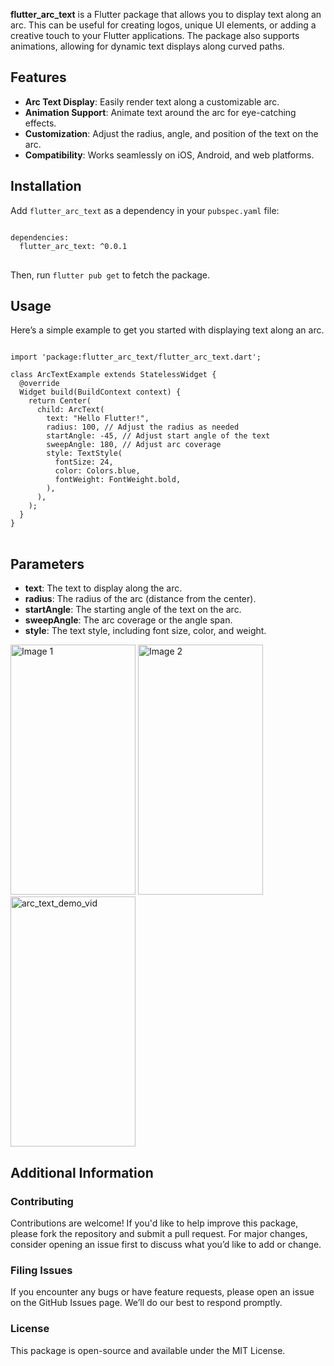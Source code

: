 <p><strong>flutter_arc_text</strong> is a Flutter package that allows you to display text along an arc. This can be useful for creating logos, unique UI elements, or adding a creative touch to your Flutter applications. The package also supports animations, allowing for dynamic text displays along curved paths.</p>

<h2>Features</h2>

<ul>
  <li><strong>Arc Text Display</strong>: Easily render text along a customizable arc.</li>
  <li><strong>Animation Support</strong>: Animate text around the arc for eye-catching effects.</li>
  <li><strong>Customization</strong>: Adjust the radius, angle, and position of the text on the arc.</li>
  <li><strong>Compatibility</strong>: Works seamlessly on iOS, Android, and web platforms.</li>
</ul>

<h2>Installation</h2>

<p>Add <code>flutter_arc_text</code> as a dependency in your <code>pubspec.yaml</code> file:</p>

<pre>
<code>
dependencies:
  flutter_arc_text: ^0.0.1
</code>
</pre>

<p>Then, run <code>flutter pub get</code> to fetch the package.</p>

<h2>Usage</h2>

<p>Here’s a simple example to get you started with displaying text along an arc.</p>

<pre>
<code>
import 'package:flutter_arc_text/flutter_arc_text.dart';

class ArcTextExample extends StatelessWidget {
  @override
  Widget build(BuildContext context) {
    return Center(
      child: ArcText(
        text: "Hello Flutter!",
        radius: 100, // Adjust the radius as needed
        startAngle: -45, // Adjust start angle of the text
        sweepAngle: 180, // Adjust arc coverage
        style: TextStyle(
          fontSize: 24,
          color: Colors.blue,
          fontWeight: FontWeight.bold,
        ),
      ),
    );
  }
}
</code>
</pre>

<h2>Parameters</h2>

<ul>
  <li><strong>text</strong>: The text to display along the arc.</li>
  <li><strong>radius</strong>: The radius of the arc (distance from the center).</li>
  <li><strong>startAngle</strong>: The starting angle of the text on the arc.</li>
  <li><strong>sweepAngle</strong>: The arc coverage or the angle span.</li>
  <li><strong>style</strong>: The text style, including font size, color, and weight.</li>
</ul>

<img src="https://github.com/user-attachments/assets/2b5b897e-0bda-4ada-818c-cc864e4f3cd3" alt="Image 1" height="400" width="200">
<img src="https://github.com/user-attachments/assets/2110df81-092f-48a9-83e7-5b875cca8cd9" alt="Image 2" height="400" width="200">
<img src="https://github.com/user-attachments/assets/47c77dae-fff9-47f8-b74a-803720928d73" alt="arc_text_demo_vid" height="400" width="200">

<h2>Additional Information</h2>

<h3>Contributing</h3>

<p>Contributions are welcome! If you'd like to help improve this package, please fork the repository and submit a pull request. For major changes, consider opening an issue first to discuss what you’d like to add or change.</p>

<h3>Filing Issues</h3>

<p>If you encounter any bugs or have feature requests, please open an issue on the GitHub Issues page. We’ll do our best to respond promptly.</p>

<h3>License</h3>

<p>This package is open-source and available under the MIT License.</p>
